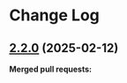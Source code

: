 # Change Log

## [2.2.0](https://github.com/networknt/graphql-petstore/tree/2.2.0) (2025-02-12)


**Merged pull requests:**




